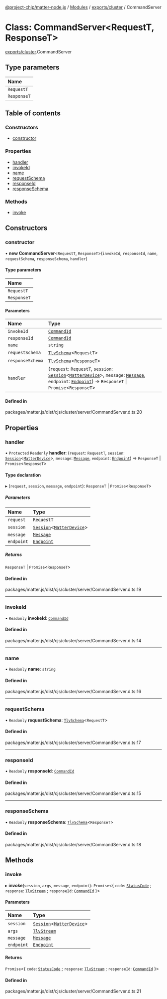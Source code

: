 [@project-chip/matter-node.js](../README.md) / [Modules](../modules.md) / [exports/cluster](../modules/exports_cluster.md) / CommandServer

# Class: CommandServer<RequestT, ResponseT\>

[exports/cluster](../modules/exports_cluster.md).CommandServer

## Type parameters

| Name |
| :------ |
| `RequestT` |
| `ResponseT` |

## Table of contents

### Constructors

- [constructor](exports_cluster.CommandServer.md#constructor)

### Properties

- [handler](exports_cluster.CommandServer.md#handler)
- [invokeId](exports_cluster.CommandServer.md#invokeid)
- [name](exports_cluster.CommandServer.md#name)
- [requestSchema](exports_cluster.CommandServer.md#requestschema)
- [responseId](exports_cluster.CommandServer.md#responseid)
- [responseSchema](exports_cluster.CommandServer.md#responseschema)

### Methods

- [invoke](exports_cluster.CommandServer.md#invoke)

## Constructors

### constructor

• **new CommandServer**<`RequestT`, `ResponseT`\>(`invokeId`, `responseId`, `name`, `requestSchema`, `responseSchema`, `handler`)

#### Type parameters

| Name |
| :------ |
| `RequestT` |
| `ResponseT` |

#### Parameters

| Name | Type |
| :------ | :------ |
| `invokeId` | [`CommandId`](../modules/exports_datatype.md#commandid) |
| `responseId` | [`CommandId`](../modules/exports_datatype.md#commandid) |
| `name` | `string` |
| `requestSchema` | [`TlvSchema`](exports_tlv.TlvSchema.md)<`RequestT`\> |
| `responseSchema` | [`TlvSchema`](exports_tlv.TlvSchema.md)<`ResponseT`\> |
| `handler` | (`request`: `RequestT`, `session`: [`Session`](../interfaces/exports_session.Session.md)<[`MatterDevice`](export._internal_.MatterDevice.md)\>, `message`: [`Message`](../interfaces/exports_codec.Message.md), `endpoint`: [`Endpoint`](exports_device.Endpoint.md)) => `ResponseT` \| `Promise`<`ResponseT`\> |

#### Defined in

packages/matter.js/dist/cjs/cluster/server/CommandServer.d.ts:20

## Properties

### handler

• `Protected` `Readonly` **handler**: (`request`: `RequestT`, `session`: [`Session`](../interfaces/exports_session.Session.md)<[`MatterDevice`](export._internal_.MatterDevice.md)\>, `message`: [`Message`](../interfaces/exports_codec.Message.md), `endpoint`: [`Endpoint`](exports_device.Endpoint.md)) => `ResponseT` \| `Promise`<`ResponseT`\>

#### Type declaration

▸ (`request`, `session`, `message`, `endpoint`): `ResponseT` \| `Promise`<`ResponseT`\>

##### Parameters

| Name | Type |
| :------ | :------ |
| `request` | `RequestT` |
| `session` | [`Session`](../interfaces/exports_session.Session.md)<[`MatterDevice`](export._internal_.MatterDevice.md)\> |
| `message` | [`Message`](../interfaces/exports_codec.Message.md) |
| `endpoint` | [`Endpoint`](exports_device.Endpoint.md) |

##### Returns

`ResponseT` \| `Promise`<`ResponseT`\>

#### Defined in

packages/matter.js/dist/cjs/cluster/server/CommandServer.d.ts:19

___

### invokeId

• `Readonly` **invokeId**: [`CommandId`](../modules/exports_datatype.md#commandid)

#### Defined in

packages/matter.js/dist/cjs/cluster/server/CommandServer.d.ts:14

___

### name

• `Readonly` **name**: `string`

#### Defined in

packages/matter.js/dist/cjs/cluster/server/CommandServer.d.ts:16

___

### requestSchema

• `Readonly` **requestSchema**: [`TlvSchema`](exports_tlv.TlvSchema.md)<`RequestT`\>

#### Defined in

packages/matter.js/dist/cjs/cluster/server/CommandServer.d.ts:17

___

### responseId

• `Readonly` **responseId**: [`CommandId`](../modules/exports_datatype.md#commandid)

#### Defined in

packages/matter.js/dist/cjs/cluster/server/CommandServer.d.ts:15

___

### responseSchema

• `Readonly` **responseSchema**: [`TlvSchema`](exports_tlv.TlvSchema.md)<`ResponseT`\>

#### Defined in

packages/matter.js/dist/cjs/cluster/server/CommandServer.d.ts:18

## Methods

### invoke

▸ **invoke**(`session`, `args`, `message`, `endpoint`): `Promise`<{ `code`: [`StatusCode`](../enums/exports_interaction.StatusCode.md) ; `response`: [`TlvStream`](../modules/exports_tlv.md#tlvstream) ; `responseId`: [`CommandId`](../modules/exports_datatype.md#commandid)  }\>

#### Parameters

| Name | Type |
| :------ | :------ |
| `session` | [`Session`](../interfaces/exports_session.Session.md)<[`MatterDevice`](export._internal_.MatterDevice.md)\> |
| `args` | [`TlvStream`](../modules/exports_tlv.md#tlvstream) |
| `message` | [`Message`](../interfaces/exports_codec.Message.md) |
| `endpoint` | [`Endpoint`](exports_device.Endpoint.md) |

#### Returns

`Promise`<{ `code`: [`StatusCode`](../enums/exports_interaction.StatusCode.md) ; `response`: [`TlvStream`](../modules/exports_tlv.md#tlvstream) ; `responseId`: [`CommandId`](../modules/exports_datatype.md#commandid)  }\>

#### Defined in

packages/matter.js/dist/cjs/cluster/server/CommandServer.d.ts:21
